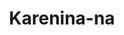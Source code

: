---
title: Karenina-na
github: https://github.com/Karenina-na
mode: dark
transition: 1s
score: 79.7
archetype:
- Little Bit of Everything
- Badges | Tags | Icons
- GIF
---
